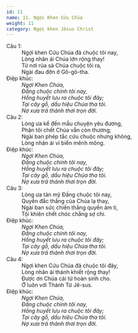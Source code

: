 ```yaml
---
id: 11
name: 11. Ngợi Khen Cứu Chúa
weight: 11
category: Ngợi khen Jêsus Christ
---
```

<dl><dt>Câu 1:</dt><dd data-verse="1">Ngợi khen Cứu Chúa đã chuộc tôi nay, <br/>Lòng nhân ái Chúa lớn rộng thay! <br/>Từ nơi rủa sả Chúa chuộc tôi ra, <br/>Ngài đau đớn ở Gô-gô-tha. </dd><dt>Điệp khúc:</dt><dd data-chorus="1"><em>Ngợi Khen Chúa, <br/>Ðấng chuộc chính tôi nay, <br/>Hồng huyết lưu ra chuộc tôi đây; <br/>Tại cây gỗ, dấu hiệu Chúa tha tôi. <br/>Nợ xưa trả thảnh thơi trọn đời. </em></dd><dt>Câu 2:</dt><dd data-verse="2">Lòng ưa kể đến mẫu chuyện yêu đương, <br/>Phận tôi chết Chúa vẫn còn thương; <br/>Ngài ban phép tắc cứu chuộc nhưng không, <br/>Lòng nhân ái ví biển mênh mông. </dd><dt>Điệp khúc:</dt><dd data-chorus="1"><em>Ngợi Khen Chúa, <br/>Ðấng chuộc chính tôi nay, <br/>Hồng huyết lưu ra chuộc tôi đây; <br/>Tại cây gỗ, dấu hiệu Chúa tha tôi. <br/>Nợ xưa trả thảnh thơi trọn đời. </em></dd><dt>Câu 3:</dt><dd data-verse="3">Lòng ưa tán mỹ Đấng chuộc tôi nay, <br/>Quyền đắc thắng của Chúa lạ thay, <br/>Ngài ban sức chiến thắng quyền âm ti, <br/>Tội khiên chết chóc chẳng sợ chi. </dd><dt>Điệp khúc:</dt><dd data-chorus="1"><em>Ngợi Khen Chúa, <br/>Ðấng chuộc chính tôi nay, <br/>Hồng huyết lưu ra chuộc tôi đây; <br/>Tại cây gỗ, dấu hiệu Chúa tha tôi. <br/>Nợ xưa trả thảnh thơi trọn đời. </em></dd><dt>Câu 4:</dt><dd data-verse="4">Ngợi khen Cứu Chúa đã chuộc tôi đây, <br/>Lòng nhân ái thánh khiết rộng thay! <br/>Ðược ơn Chúa cải tử hoàn sinh cho. <br/>Ở luôn với Thánh Tử Jê-sus. </dd><dt>Điệp khúc:</dt><dd data-chorus="1"><em>Ngợi Khen Chúa, <br/>Ðấng chuộc chính tôi nay, <br/>Hồng huyết lưu ra chuộc tôi đây; <br/>Tại cây gỗ, dấu hiệu Chúa tha tôi. <br/>Nợ xưa trả thảnh thơi trọn đời. </em></dd></dl>
